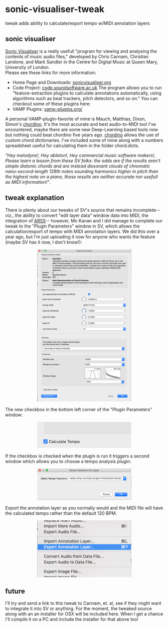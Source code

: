 # sonic-visualiser-tweak
tweak adds ability to calculate/export tempo w/MIDI annotation layers
## sonic visualiser
[Sonic Visualiser](https://github.com/sonic-visualiser/sonic-visualiser) is a really usefull "program for viewing and analysing the contents of music audio files," 
developed by Chris Cannam, Christian Landone, and Mark Sandler in the Centre for Digital Music at Queen Mary, University of London.  
Please see these links for more information:
* Home Page and Downloads: [sonicvisualiser.org](http://www.sonicvisualiser.org/)
* Code Project: [code.soundsoftware.ac.uk](https://code.soundsoftware.ac.uk/projects/sonic-visualiser)
The program allows you to run "feature-extraction plugins to calculate annotations automatically, using algorithms such as beat trackers, 
pitch detectors, and so on."  You can checkout some of these plugins here:
* VAMP Plugins: [vamp-plugins.org/](http://www.vamp-plugins.org/)

A personal VAMP-plugin-favorite of mine is Mauch, Matthias, Dixon, Simon's [chordino](https://github.com/shidephen/chordino).  It's the most accurate and best 
audio-to-MIDI tool I've encountered, maybe there are some new Deep-Learning based tools now but nothing could beat chordino five years ago.  [chordino](https://github.com/shidephen/chordino)
allows the use of custom chord dictionaries.  I've included some of mine along with a numbers spreadsheet useful for calculating them in the folder chord.dicts.

*"Hey melodyne!, Hey ableton!, Hey commercial music software makers!, Please learn a lesson from these SV folks: 
the odds are if the results aren't simple diatonic chords and are instead dissonant clouds of chromatic nano-second-length 128th notes sounding harmonics higher 
in pitch than the highest note on a piano, those results are neither accurate nor usefull as MIDI information!"*.  

## tweak explanation
There is plenty about our tweaks of SV's source that remains incomplete--viz., the ability to convert "edit layer data" window data into  MIDI, the integration of [ARSS](https://github.com/derselbst/ARSS)--
however, Mo Kanan and I did manage to complete our tweak to the "Plugin Parameters" window in SV, which allows the calculation/export of tempo with MIDI annotation layers.  We did this over a year ago, but I'm just uploading it now for anyone who wants the feature (maybe SV has it now, I don't know!):

<p align="center">
<img src="tempo_01.png" width="300" height="484">
</p>
The new checkbox in the bottom left corner of the "Plugin Parameters" window:
<p align="center">
<img src="tempo_02.png" width="300" height="83">
</p>
If the checkbox is checked when the plugin is run it triggers a second window which allows you to choose a tempo analysis plugin:
<p align="center">
<img src="tempo_04.png" width="300" height="100">
</p>
Export the annotation layer as you normally would and the MIDI file will have the calculated tempo rather than the default 120 BPM.
<p align="center">
<img src="tempo_03.png" width="300" height="181">
</p>

## future

I'll try and send a link to this tweak to Cannam, et. al, see if they might want to integrate it into SV or anything.  For the moment, the tweaked source along with an 
an installer for OSX will be included here.  When I get a chance I'll compile it on a PC and include the installer for that above too! 



